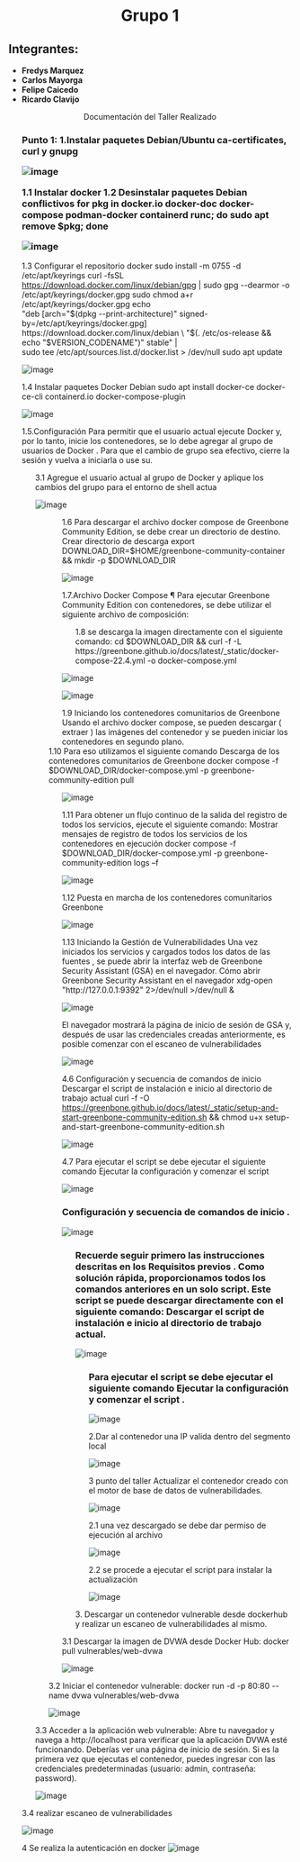 <html>
<head>
<div align = "center">
<h1>Grupo 1</h1>
</div>
</head>
<body>
<h2>Integrantes:</h2>

<ul>
<li><strong>Fredys Marquez</strong></li>
<li><strong>Carlos Mayorga</strong></li>
<li><strong>Felipe Caicedo</strong></li>
<li><strong>Ricardo Clavijo</strong></li>
</ul>

<div align = "center">
Documentación del Taller Realizado
</div>

<ul>
<h3>Punto 1:
1.Instalar paquetes Debian/Ubuntu ca-certificates, curl y gnupg 
  
![image](https://github.com/jaiderospina/DevSecOps/blob/main/EscanerVulneranilidades/Grupo%201/1.png)

1.1 Instalar docker 
1.2	Desinstalar paquetes Debian conflictivos
for pkg in docker.io docker-doc docker-compose podman-docker containerd runc; do sudo apt remove $pkg; done

![image](https://github.com/jaiderospina/DevSecOps/blob/main/EscanerVulneranilidades/Grupo%201/2.png)

</ul>

<ul>

1.3	Configurar el repositorio docker
sudo install -m 0755 -d /etc/apt/keyrings
curl -fsSL https://download.docker.com/linux/debian/gpg | sudo gpg --dearmor -o /etc/apt/keyrings/docker.gpg
sudo chmod a+r /etc/apt/keyrings/docker.gpg
echo \
  "deb [arch="$(dpkg --print-architecture)" signed-by=/etc/apt/keyrings/docker.gpg] https://download.docker.com/linux/debian \
  "$(. /etc/os-release && echo "$VERSION_CODENAME")" stable" | \
  sudo tee /etc/apt/sources.list.d/docker.list > /dev/null
sudo apt update


![image](https://github.com/jaiderospina/DevSecOps/blob/main/EscanerVulneranilidades/Grupo%201/3.png)

</ul>

<ul>
1.4	 Instalar paquetes Docker Debian
sudo apt install docker-ce docker-ce-cli containerd.io docker-compose-plugin


![image]( https://github.com/jaiderospina/DevSecOps/blob/main/EscanerVulneranilidades/Grupo%201/4.png)

</ul>

</ul>

<ul>
1.5.Configuración 
Para permitir que el usuario actual ejecute Docker y, por lo tanto, inicie los contenedores, se lo debe agregar al grupo de usuarios de Docker . Para que el cambio de grupo sea efectivo, cierre la sesión y vuelva a iniciarla o use su.
<ul>
3.1 Agregue el usuario actual al grupo de Docker y aplique los cambios del grupo para el entorno de shell actua


![image](https://github.com/jaiderospina/DevSecOps/blob/main/EscanerVulneranilidades/Grupo%201/5.png)

<ul>

<ul>
1.6 Para descargar el archivo docker compose de Greenbone Community Edition, se debe crear un directorio de destino.
Crear directorio de descarga
export DOWNLOAD_DIR=$HOME/greenbone-community-container && mkdir -p $DOWNLOAD_DIR

![image](https://github.com/jaiderospina/DevSecOps/blob/main/EscanerVulneranilidades/Grupo%201/6.png)

</ul>

<ul>
1.7.Archivo Docker Compose ¶
Para ejecutar Greenbone Community Edition con contenedores, se debe utilizar el siguiente archivo de composición:
  <ul>
1.8 se descarga la imagen directamente con el siguiente comando:
cd $DOWNLOAD_DIR && curl -f -L https://greenbone.github.io/docs/latest/_static/docker-compose-22.4.yml -o docker-compose.yml
</ul>

![image](https://github.com/jaiderospina/DevSecOps/blob/main/EscanerVulneranilidades/Grupo%201/7.png)


![image](https://github.com/jaiderospina/DevSecOps/blob/main/EscanerVulneranilidades/Grupo%201/16.png)


</ul>
<ul>
1.9 Iniciando los contenedores comunitarios de Greenbone 
Usando el archivo docker compose, se pueden descargar ( extraer ) las imágenes del contenedor y se pueden iniciar los contenedores en segundo plano.
  </ul>
1.10 Para eso utilizamos el siguiente comando
Descarga de los contenedores comunitarios de Greenbone
docker compose -f $DOWNLOAD_DIR/docker-compose.yml -p greenbone-community-edition pull
  <ul>

![image](https://github.com/jaiderospina/DevSecOps/blob/main/EscanerVulneranilidades/Grupo%201/8.png)
</ul>
<ul>
1.11 Para obtener un flujo continuo de la salida del registro de todos los servicios, ejecute el siguiente comando:
Mostrar mensajes de registro de todos los servicios de los contenedores en ejecución
docker compose -f $DOWNLOAD_DIR/docker-compose.yml -p greenbone-community-edition logs –f

![image](https://github.com/jaiderospina/DevSecOps/blob/main/EscanerVulneranilidades/Grupo%201/9.png)
</ul>

<ul>
1.12 Puesta en marcha de los contenedores comunitarios Greenbone

![image](https://github.com/jaiderospina/DevSecOps/blob/main/EscanerVulneranilidades/Grupo%201/10.png)
</ul>
<ul>
1.13 Iniciando la Gestión de Vulnerabilidades 
Una vez iniciados los servicios y cargados todos los datos de las fuentes , se puede abrir la interfaz web de Greenbone Security Assistant (GSA) en el navegador.
Cómo abrir Greenbone Security Assistant en el navegador
xdg-open "http://127.0.0.1:9392" 2>/dev/null >/dev/null &

![image]( https://github.com/jaiderospina/DevSecOps/blob/main/EscanerVulneranilidades/Grupo%201/11.png)
</ul>
<ul>
El navegador mostrará la página de inicio de sesión de GSA y, después de usar las credenciales creadas anteriormente, es posible comenzar con el escaneo de vulnerabilidades

![image](https://github.com/jaiderospina/DevSecOps/blob/main/EscanerVulneranilidades/Grupo%201/12.png)
</ul>
<ul>
  
4.6 Configuración y secuencia de comandos de inicio
Descargar el script de instalación e inicio al directorio de trabajo actual
curl -f -O https://greenbone.github.io/docs/latest/_static/setup-and-start-greenbone-community-edition.sh && chmod u+x setup-and-start-greenbone-community-edition.sh

![image](https://github.com/jaiderospina/DevSecOps/blob/main/EscanerVulneranilidades/Grupo%201/13.png)
</ul>
<ul>
4.7 Para ejecutar el script se debe ejecutar el siguiente comando
Ejecutar la configuración y comenzar el script

![image]( https://github.com/jaiderospina/DevSecOps/blob/main/EscanerVulneranilidades/Grupo%201/14.png)
</ul>

<ul>
<h3>
Configuración y secuencia de comandos de inicio 
.</h3>

![image]( https://github.com/jaiderospina/DevSecOps/blob/main/EscanerVulneranilidades/Grupo%201/17.png)

<ul>
<h3>
Recuerde seguir primero las instrucciones descritas en los Requisitos previos .
Como solución rápida, proporcionamos todos los comandos anteriores en un solo script. Este script se puede descargar directamente con el siguiente comando:
Descargar el script de instalación e inicio al directorio de trabajo actual.</h3>

![image](https://github.com/jaiderospina/DevSecOps/blob/main/EscanerVulneranilidades/Grupo%201/18.png)

<ul>
<h3>
Para ejecutar el script se debe ejecutar el siguiente comando
Ejecutar la configuración y comenzar el script
.</h3>

![image](https://github.com/jaiderospina/DevSecOps/blob/main/EscanerVulneranilidades/Grupo%201/19.png)

2.Dar al contenedor una IP valida dentro del segmento local

![image](https://github.com/jaiderospina/DevSecOps/blob/main/EscanerVulneranilidades/Grupo%201/imagen%2060.PNG)

3 punto del taller 
Actualizar el contenedor creado con el motor de base de datos de vulnerabilidades.


![image](https://github.com/jaiderospina/DevSecOps/blob/main/EscanerVulneranilidades/Grupo%201/imagen30.png)

2.1 una vez descargado se debe dar permiso de ejecución al archivo

![image](https://github.com/jaiderospina/DevSecOps/blob/main/EscanerVulneranilidades/Grupo%201/imagen31.jpg)

2.2 se procede a ejecutar el script para instalar la actualización 

![image](https://github.com/jaiderospina/DevSecOps/blob/main/EscanerVulneranilidades/Grupo%201/imagen%2032.jpg)



</ul>



</ul>

<ul>
3. Descargar un contenedor vulnerable desde dockerhub y realizar un escaneo de vulnerabilidades al mismo.

</ul>
</ul>

<ul>
3.1 Descargar la imagen de DVWA desde Docker Hub:
docker pull vulnerables/web-dvwa


![image](https://github.com/jaiderospina/DevSecOps/blob/main/EscanerVulneranilidades/Grupo%201/23.png)

</ul>

</ul>

<ul>
3.2 Iniciar el contenedor vulnerable:
docker run -d -p 80:80 --name dvwa vulnerables/web-dvwa


![image](https://github.com/jaiderospina/DevSecOps/blob/main/EscanerVulneranilidades/Grupo%201/24.png)

</ul>

</ul>

<ul>
3.3 Acceder a la aplicación web vulnerable:
Abre tu navegador y navega a http://localhost para verificar que la aplicación DVWA esté funcionando. Deberías ver una página de inicio de sesión. Si es la primera vez que ejecutas el contenedor, puedes ingresar con las credenciales predeterminadas (usuario: admin, contraseña: password).


![image](https://github.com/jaiderospina/DevSecOps/blob/main/EscanerVulneranilidades/Grupo%201/25.png)

</ul>

</ul>

<ul>
3.4 realizar escaneo de vulnerabilidades


![image](https://github.com/jaiderospina/DevSecOps/blob/main/EscanerVulneranilidades/Grupo%201/26.png)

4 Se realiza la autenticación en docker 
![image](https://github.com/jaiderospina/DevSecOps/blob/main/EscanerVulneranilidades/Grupo%201/imagen%2033.jpg)

</ul>


</body>
</html>

